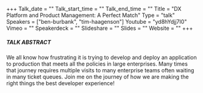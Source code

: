 +++
Talk_date = ""
Talk_start_time = ""
Talk_end_time = ""
Title = "DX Platform and Product Management: A Perfect Match"
Type = "talk"
Speakers = ["ben-burbank", "tim-haagenson"]
Youtube = "yd8hYdjj7I0"
Vimeo = ""
Speakerdeck = ""
Slideshare = ""
Slides = ""
Website = ""
+++

##### TALK ABSTRACT

We all know how frustrating it is trying to develop and deploy an application to production that meets all the policies in large enterprises. Many times that journey requires multiple visits to many enterprise teams often waiting in many ticket queues. Join me on the journey of how we are making the right things the best developer experience!